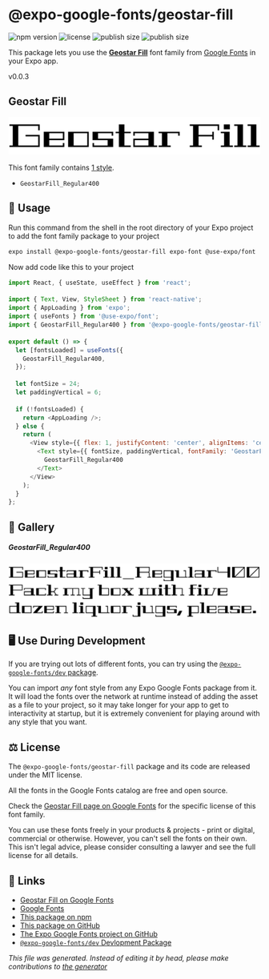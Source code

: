 # @expo-google-fonts/geostar-fill

![npm version](https://flat.badgen.net/npm/v/@expo-google-fonts/geostar-fill)
![license](https://flat.badgen.net/github/license/expo/google-fonts)
![publish size](https://flat.badgen.net/packagephobia/install/@expo-google-fonts/geostar-fill)
![publish size](https://flat.badgen.net/packagephobia/publish/@expo-google-fonts/geostar-fill)

This package lets you use the [**Geostar Fill**](https://fonts.google.com/specimen/Geostar+Fill) font family from [Google Fonts](https://fonts.google.com/) in your Expo app.

v0.0.3

## Geostar Fill

![Geostar Fill](./font-family.png)

This font family contains [1 style](#gallery).

- `GeostarFill_Regular400`

## 🔡 Usage

Run this command from the shell in the root directory of your Expo project to add the font family package to your project
```sh
expo install @expo-google-fonts/geostar-fill expo-font @use-expo/font
```

Now add code like this to your project
```js
import React, { useState, useEffect } from 'react';

import { Text, View, StyleSheet } from 'react-native';
import { AppLoading } from 'expo';
import { useFonts } from '@use-expo/font';
import { GeostarFill_Regular400 } from '@expo-google-fonts/geostar-fill';

export default () => {
  let [fontsLoaded] = useFonts({
    GeostarFill_Regular400,
  });

  let fontSize = 24;
  let paddingVertical = 6;

  if (!fontsLoaded) {
    return <AppLoading />;
  } else {
    return (
      <View style={{ flex: 1, justifyContent: 'center', alignItems: 'center' }}>
        <Text style={{ fontSize, paddingVertical, fontFamily: 'GeostarFill_Regular400' }}>
          GeostarFill_Regular400
        </Text>
      </View>
    );
  }
};

```

## 📖 Gallery

##### GeostarFill_Regular400
![GeostarFill_Regular400](./4be1af95d7c9c5f412f0bd7ca965a79a3691840d102dc4d542068f95fc8a04ac.ttf.png)


## 🖥️ Use During Development

If you are trying out lots of different fonts, you can try using the [`@expo-google-fonts/dev` package](https://github.com/expo/google-fonts/tree/master/font-packages/dev#readme).

You can import *any* font style from any Expo Google Fonts package from it. It will load the fonts
over the network at runtime instead of adding the asset as a file to your project, so it may take longer
for your app to get to interactivity at startup, but it is extremely convenient
for playing around with any style that you want.

## ⚖️ License

The `@expo-google-fonts/geostar-fill` package and its code are released under the MIT license.

All the fonts in the Google Fonts catalog are free and open source.

Check the [Geostar Fill page on Google Fonts](https://fonts.google.com/specimen/Geostar+Fill) for the specific license of this font family.

You can use these fonts freely in your products & projects - print or digital, commercial or otherwise. However, you can't sell the fonts on their own. This isn't legal advice, please consider consulting a lawyer and see the full license for all details.

## 🔗 Links

- [Geostar Fill on Google Fonts](https://fonts.google.com/specimen/Geostar+Fill)
- [Google Fonts](https://fonts.google.com/)
- [This package on npm](https://www.npmjs.com/package/@expo-google-fonts/geostar-fill)
- [This package on GitHub](https://github.com/expo/google-fonts/tree/master/font-packages/geostar-fill)
- [The Expo Google Fonts project on GitHub](https://github.com/expo/google-fonts)
- [`@expo-google-fonts/dev` Devlopment Package](https://github.com/expo/google-fonts/tree/master/font-packages/dev)


*This file was generated. Instead of editing it by head, please make contributions to [the generator](https://github.com/expo/google-fonts/tree/master/packages/generator)*
